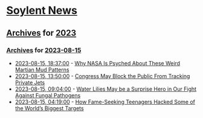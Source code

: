 # [Soylent News](../../../README.md)

## [Archives](../../index.md) for [2023](../index.md)

### [Archives](../../index.md) for [2023-08-15](index.md)

* [2023-08-15, 18:37:00](https://soylentnews.org/article.pl?sid=23/08/14/1319220&from=rss) - [Why NASA Is Psyched About These Weird Martian Mud Patterns](https://soylentnews.org/article.pl?sid=23/08/14/1319220&from=rss)
* [2023-08-15, 13:50:00](https://soylentnews.org/article.pl?sid=23/08/14/0257215&from=rss) - [Congress May Block the Public From Tracking Private Jets](https://soylentnews.org/article.pl?sid=23/08/14/0257215&from=rss)
* [2023-08-15, 09:04:00](https://soylentnews.org/article.pl?sid=23/08/14/0254203&from=rss) - [Water Lilies May be a Surprise Hero in Our Fight Against Fungal Pathogens](https://soylentnews.org/article.pl?sid=23/08/14/0254203&from=rss)
* [2023-08-15, 04:19:00](https://soylentnews.org/article.pl?sid=23/08/14/0242212&from=rss) - [How Fame-Seeking Teenagers Hacked Some of the World’s Biggest Targets](https://soylentnews.org/article.pl?sid=23/08/14/0242212&from=rss)
